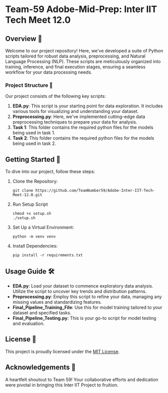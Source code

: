 
# Team-59 Adobe-Mid-Prep: Inter IIT Tech Meet 12.0

## Overview 🌟
Welcome to our project repository! Here, we've developed a suite of Python scripts tailored for robust data analysis, preprocessing, and Natural Language Processing (NLP). These scripts are meticulously organized into training, inference, and final execution stages, ensuring a seamless workflow for your data processing needs.

### Project Structure 📁
Our project consists of the following key scripts:

1. **EDA.py**: This script is your starting point for data exploration. It includes various tools for visualizing and understanding your dataset.
2. **Preprocessing.py**: Here, we've implemented cutting-edge data preprocessing techniques to prepare your data for analysis.
3. **Task 1**: This folder contains the required python files for the models being used in task 1.
4. **Task 2**: This folder contains the required python files for the models being used in task 2.

## Getting Started 🚀
To dive into our project, follow these steps:

1. Clone the Repository:
   ```shell
   git clone https://github.com/TeamNumber59/Adobe-Inter-IIT-Tech-Meet-12.0.git
   ```
2. Run Setup Script
   ```shell
   chmod +x setup.sh
   ./setup.sh
   ```
3. Set Up a Virtual Environment:
   ```shell
   python -m venv venv
   ```
4. Install Dependencies:
   ```shell
   pip install -r requirements.txt
   ```

## Usage Guide 🛠️
- **EDA.py**: Load your dataset to commence exploratory data analysis. Utilize the script to uncover key trends and distribution patterns.
- **Preprocessing.py**: Employ this script to refine your data, managing any missing values and standardizing features.
- **Final_Pipeline_Training_File**: Use this for model training tailored to your dataset and specified tasks.
- **Final_Pipeline_Testing.py**: This is your go-to script for model testing and evaluation.

## License 📄
This project is proudly licensed under the [MIT License](LICENSE).

## Acknowledgements 💖
A heartfelt shoutout to Team 59! Your collaborative efforts and dedication were pivotal in bringing this Inter IIT Project to fruition.

